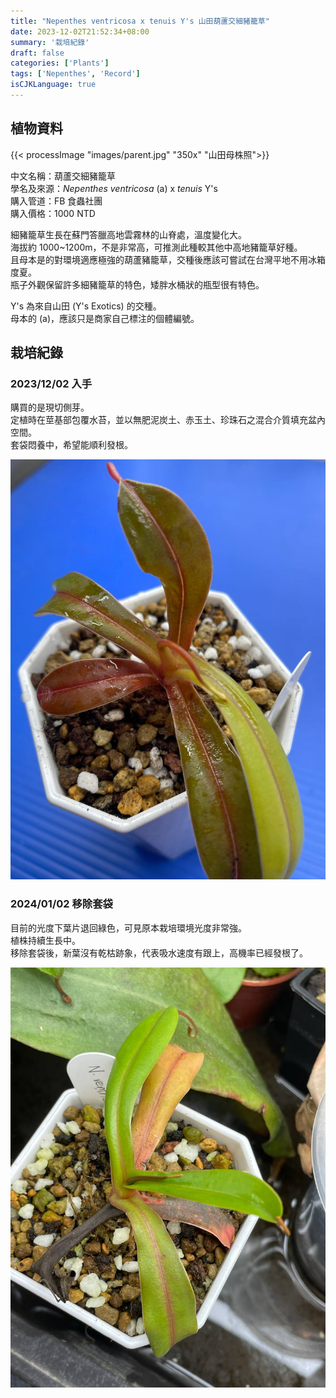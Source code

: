```yaml
---
title: "Nepenthes ventricosa x tenuis Y's 山田葫蘆交細豬籠草"
date: 2023-12-02T21:52:34+08:00
summary: '栽培紀錄'
draft: false
categories: ['Plants']
tags: ['Nepenthes', 'Record']
isCJKLanguage: true
---
```


## 植物資料

{{< processImage "images/parent.jpg" "350x" "山田母株照">}}

中文名稱：葫蘆交細豬籠草  
學名及來源：*Nepenthes ventricosa* (a) x *tenuis* Y's  
購入管道：FB 食蟲社團  
購入價格：1000 NTD  

細豬籠草生長在蘇門答臘高地雲霧林的山脊處，溫度變化大。  
海拔約 1000~1200m，不是非常高，可推測此種較其他中高地豬籠草好種。  
且母本是的對環境適應極強的葫蘆豬籠草，交種後應該可嘗試在台灣平地不用冰箱度夏。  
瓶子外觀保留許多細豬籠草的特色，矮胖水桶狀的瓶型很有特色。  

Y's 為來自山田 (Y's Exotics) 的交種。  
母本的 (a)，應該只是商家自己標注的個體編號。  

## 栽培紀錄

### 2023/12/02 入手

購買的是現切側芽。  
定植時在莖基部包覆水苔，並以無肥泥炭土、赤玉土、珍珠石之混合介質填充盆內空間。  
套袋悶養中，希望能順利發根。  

![2023-12-02](./images/2023-12-02.jpg)

### 2024/01/02 移除套袋

目前的光度下葉片退回綠色，可見原本栽培環境光度非常強。  
植株持續生長中。  
移除套袋後，新葉沒有乾枯跡象，代表吸水速度有跟上，高機率已經發根了。  

![2024-01-02](./images/2024-01-02.jpg)
